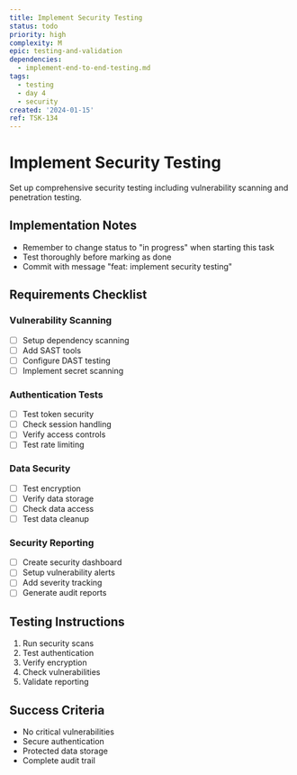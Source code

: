 ```yaml
---
title: Implement Security Testing
status: todo
priority: high
complexity: M
epic: testing-and-validation
dependencies:
  - implement-end-to-end-testing.md
tags:
  - testing
  - day 4
  - security
created: '2024-01-15'
ref: TSK-134
---
```


# Implement Security Testing

Set up comprehensive security testing including vulnerability scanning and penetration testing.

## Implementation Notes
- Remember to change status to "in progress" when starting this task
- Test thoroughly before marking as done
- Commit with message "feat: implement security testing"

## Requirements Checklist

### Vulnerability Scanning
- [ ] Setup dependency scanning
- [ ] Add SAST tools
- [ ] Configure DAST testing
- [ ] Implement secret scanning

### Authentication Tests
- [ ] Test token security
- [ ] Check session handling
- [ ] Verify access controls
- [ ] Test rate limiting

### Data Security
- [ ] Test encryption
- [ ] Verify data storage
- [ ] Check data access
- [ ] Test data cleanup

### Security Reporting
- [ ] Create security dashboard
- [ ] Setup vulnerability alerts
- [ ] Add severity tracking
- [ ] Generate audit reports

## Testing Instructions
1. Run security scans
2. Test authentication
3. Verify encryption
4. Check vulnerabilities
5. Validate reporting

## Success Criteria
- No critical vulnerabilities
- Secure authentication
- Protected data storage
- Complete audit trail 
